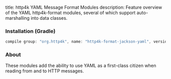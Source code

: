 title: http4k YAML Message Format Modules
description: Feature overview of the YAML http4k-format modules, several of which support auto-marshalling into data classes.

### Installation (Gradle)

```groovy
compile group: "org.http4k", name: "http4k-format-jackson-yaml", version: "3.255.0"
```

### About
These modules add the ability to use YAML as a first-class citizen when reading from and to HTTP messages. 

[http4k]: https://http4k.org
